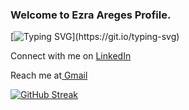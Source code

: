 ### Welcome to Ezra Areges Profile.


[![Typing SVG](https://readme-typing-svg.herokuapp.com?font=Fira+Code&pause=1000&multiline=true&width=435&lines=I+am+a+Data+Scientist.;I+love+the+Blockchain+as+well.)](https://git.io/typing-svg)

Connect with me on [LinkedIn]([url](https://www.linkedin.com/in/ezra-arege-6171b2202/))

Reach me at[ Gmail](ezraoror77@gmail.com)

<!--
**aregeezra/aregeezra** is a ✨ _special_ ✨ repository because its `README.md` (this file) appears on your GitHub profile.


Here are some ideas to get you started:

- 🔭 I’m currently working on ...
- 🌱 I’m currently learning ...
- 👯 I’m looking to collaborate on ...
- 🤔 I’m looking for help with ...
- 💬 Ask me about ...
- 📫 How to reach me: ...
- 😄 Pronouns: ...
- ⚡ Fun fact: ...
-->


[![GitHub Streak](http://github-readme-streak-stats.herokuapp.com?user=aregeezra&theme=nightowl&hide_border=true)](https://git.io/streak-stats)
